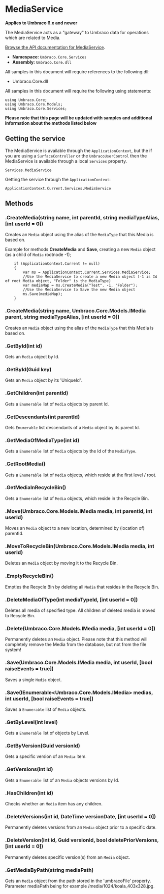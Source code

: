 # MediaService

**Applies to Umbraco 6.x and newer**

The MediaService acts as a "gateway" to Umbraco data for operations which are related to Media.

[Browse the API documentation for MediaService](https://our.umbraco.com/apidocs/csharp/api/Umbraco.Core.Services.MediaService.html).

 * **Namespace:** `Umbraco.Core.Services` 
 * **Assembly:** `Umbraco.Core.dll`

All samples in this document will require references to the following dll:

* Umbraco.Core.dll

All samples in this document will require the following using statements:
	
	using Umbraco.Core;
	using Umbraco.Core.Models;
	using Umbraco.Core.Services;

**Please note that this page will be updated with samples and additional information about the methods listed below**

## Getting the service
The MediaService is available through the `ApplicationContext`, but the if you are using a `SurfaceController` or the `UmbracoUserControl` then the MediaService is available through a local `Services` property.

	Services.MediaService

Getting the service through the `ApplicationContext`:

	ApplicationContext.Current.Services.MediaService

## Methods

### .CreateMedia(string name, int parentId, string mediaTypeAlias, [int userId = 0])
Creates an `Media` object using the alias of the `MediaType` that this Media is based on.

Example for methods **CreateMedia** and **Save**, creating a new `Media` object (as a child of `Media` rootnode -1);
	
        if (ApplicationContext.Current != null)
        {
            var ms = ApplicationContext.Current.Services.MediaService;
            //Use the MediaService to create a new Media object (-1 is Id of root Media object, "Folder" is the MediaType)
            var mediaMap = ms.CreateMedia("Test", -1, "Folder");
            //Use the MediaService to Save the new Media object
            ms.Save(mediaMap);
        }

### .CreateMedia(string name, Umbraco.Core.Models.IMedia parent, string mediaTypeAlias, [int userId = 0])
Creates an `Media` object using the alias of the `MediaType` that this Media is based on.

### .GetById(int id)
Gets an `Media` object by Id.

### .GetById(Guid key)
Gets an `Media` object by its 'UniqueId'.

### .GetChildren(int parentId)
Gets a `Enumerable` list of `Media` objects by parent Id.

### .GetDescendants(int parentId)
Gets `Enumerable` list descendants of a `Media` object by its parent Id.

### .GetMediaOfMediaType(int id)
Gets a `Enumerable` list of `Media` objects by the Id of the `MediaType`.

### .GetRootMedia()
Gets a `Enumerable` list of `Media` objects, which reside at the first level / root.

### .GetMediaInRecycleBin()
Gets a `Enumerable` list of `Media` objects, which reside in the Recycle Bin.

### .Move(Umbraco.Core.Models.IMedia media, int parentId, int userId)
Moves an `Media` object to a new location, determined by (location of) parentId.

### .MoveToRecycleBin(Umbraco.Core.Models.IMedia media, int userId)
Deletes an `Media` object by moving it to the Recycle Bin.

### .EmptyRecycleBin()
Empties the Recycle Bin by deleting all `Media` that resides in the Recycle Bin.

### .DeleteMediaOfType(int mediaTypeId, [int userId = 0])
Deletes all media of specified type. All children of deleted media is moved to Recycle Bin.

### .Delete(Umbraco.Core.Models.IMedia media, [int userId = 0])
Permanently deletes an `Media` object.
Please note that this method will completely remove the Media from the database, but not from the file system!

### .Save(Umbraco.Core.Models.IMedia media, int userId, [bool raiseEvents = true])
Saves a single `Media` object.

### .Save(IEnumerable<Umbraco.Core.Models.IMedia> medias, int userId, [bool raiseEvents = true])
Saves a `Enumerable` list of `Media` objects.

### .GetByLevel(int level)
Gets a `Enumerable` list of <see cref="T:Umbraco.Core.Models.IMedia"/> objects by Level.

### .GetByVersion(Guid versionId)
Gets a specific version of an `Media` item.

### .GetVersions(int id)
Gets a `Enumerable` list of an `Media` objects versions by Id.

### .HasChildren(int id)
Checks whether an `Media` item has any children.

### .DeleteVersions(int id, DateTime versionDate, [int userId = 0])
Permanently deletes versions from an `Media` object prior to a specific date.

### .DeleteVersion(int id, Guid versionId, bool deletePriorVersions, [int userId = 0])
Permanently deletes specific version(s) from an `Media` object.

### .GetMediaByPath(string mediaPath)
Gets an `Media` object from the path stored in the 'umbracoFile' property.
Parameter mediaPath being for example /media/1024/koala_403x328.jpg.
